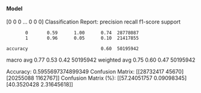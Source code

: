 #### Model
[0 0 0 ... 0 0 0]
Classification Report:
              precision    recall  f1-score   support

           0       0.59      1.00      0.74  28778087
           1       0.96      0.05      0.10  21417855

    accuracy                           0.60  50195942
   macro avg       0.77      0.53      0.42  50195942
weighted avg       0.75      0.60      0.47  50195942

Accuracy: 0.5955697374899349
Confusion Matrix:
[[28732417    45670]
 [20255088  1162767]]
Confusion Matrix (%):
[[57.24051757  0.09098345]
 [40.3520428   2.31645618]]

